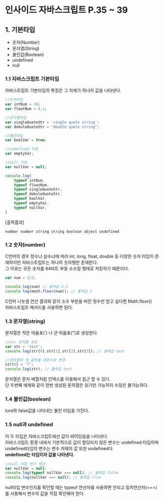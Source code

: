 # 인사이드 자바스크립트 P.35 ~ 39

## 1. 기본타입
  * 숫자(Number)
  * 문자열(String)
  * 불린값(Boolean)
  * undefined
  * null

### 1.1 자바스크립트 기본타입
자바스트립트 기본타입의 특징은 그 자체가 하나의 값을 나타낸다. 
   ```js
   //숫자타입
   var intNum = 10;
   var floatNum = 0.1;

   //문자열타입
   var singleQuoteStr = 'single quote string';
   var dobuleQuoteStr = "double quote string";

   //불린타입
   var boolVar = true;

   //undefined 타입
   var emptyVar;

   //null 타입
   var nullVar = null;

   console.log(
       typeof intNum,
       typeof floatNum,
       typeof singleQuoteStr,
       typeof dobuleQuoteStr,
       typeof boolVar,
       typeof emptyVar,
       typeof nullVar,
   )
   ```
[출력결과]

    number number string string boolean object undefined

### 1.2 숫자(number)
C언어의 경우 정수냐 실수냐에 따라 int, long, float, double 등 다양한 숫자 타입이 존재하지만 자바스트립트는 하나의 숫자형만 존재한다.<br />  그 이유는 모든 숫자를 64비트 부동 소수점 형태로 저장하기 때문이다.

```js
var num = 5/2;

console.log(num) // 출력값 2.5
console.log(math.floor(num)); // 출력값 2
```
C언어 나눗셈 연산 결과와 같이 소수 부분을 버린 정수만 얻고 싶다면 Math.floor()<br />  자바스트립트 메서드를 사용하면 된다.

### 1.3 문자열(string)
문자열은 작은 따옴표(') 나 큰 따옴표(")로 생성한다.
```js
//str 문자열 생성
var str = 'test';
console.log(str[0],str[1],str[2],str[3]); // 출력값 test

//문자열의 첫 글자를 대문자로 변경
str[0] = 'T';
console.log(str); // 출력값 test
```
문자열은 문자 배열처럼 인덱스를 이용해서 접근 할 수 있다.<br />
단 두번째 예제와 같이 한번 생성된 문자열은 읽기만 가능하지 수정은 불가능하다.

### 1.4 불린값(boolean)
ture와 false값을 나타내는 불린 타입을 가진다.

### 1.5 null과 undefined
이 두 타입은 자바스크립트에선 값이 비어있음을 나타낸다.<br />
자바스크립트 환경 내에서 기본적으로 값이 할당되지 않은 변수는 undefined 타입이며 undefined타입의 변수는 변수 자체의 값 또한 undefined다.<br />
__undefined는 타입이자 값을 나타낸다.__
```js
//null 타입 변수 생성
var nullVar = null;
console.log(typeof nullVar === null); // 출력값 false
console.log(nullVar === null); // 출력값 true
```
null타입 변수인지를 확인할 때는 typeof 연산자를 사용하면 안되고 일치연산자(===)를 사용해서 변수의 값을 직접 확인해야 한다.

